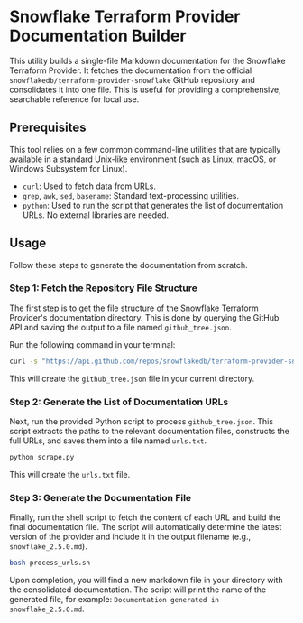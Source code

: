 # Snowflake Terraform Provider Documentation Builder

This utility builds a single-file Markdown documentation for the Snowflake Terraform Provider. It fetches the documentation from the official `snowflakedb/terraform-provider-snowflake` GitHub repository and consolidates it into one file. This is useful for providing a comprehensive, searchable reference for local use.

## Prerequisites

This tool relies on a few common command-line utilities that are typically available in a standard Unix-like environment (such as Linux, macOS, or Windows Subsystem for Linux).

*   `curl`: Used to fetch data from URLs.
*   `grep`, `awk`, `sed`, `basename`: Standard text-processing utilities.
*   `python`: Used to run the script that generates the list of documentation URLs. No external libraries are needed.

## Usage

Follow these steps to generate the documentation from scratch.

### Step 1: Fetch the Repository File Structure

The first step is to get the file structure of the Snowflake Terraform Provider's documentation directory. This is done by querying the GitHub API and saving the output to a file named `github_tree.json`.

Run the following command in your terminal:

```sh
curl -s "https://api.github.com/repos/snowflakedb/terraform-provider-snowflake/git/trees/main?recursive=1" -o github_tree.json
```

This will create the `github_tree.json` file in your current directory.

### Step 2: Generate the List of Documentation URLs

Next, run the provided Python script to process `github_tree.json`. This script extracts the paths to the relevant documentation files, constructs the full URLs, and saves them into a file named `urls.txt`.

```sh
python scrape.py
```

This will create the `urls.txt` file.

### Step 3: Generate the Documentation File

Finally, run the shell script to fetch the content of each URL and build the final documentation file. The script will automatically determine the latest version of the provider and include it in the output filename (e.g., `snowflake_2.5.0.md`).

```sh
bash process_urls.sh
```

Upon completion, you will find a new markdown file in your directory with the consolidated documentation. The script will print the name of the generated file, for example: `Documentation generated in snowflake_2.5.0.md`.

